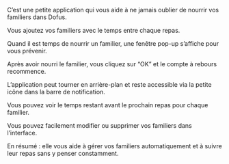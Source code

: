 C’est une petite application qui vous aide à ne jamais oublier de nourrir vos familiers dans Dofus.

Vous ajoutez vos familiers avec le temps entre chaque repas.

Quand il est temps de nourrir un familier, une fenêtre pop-up s’affiche pour vous prévenir.

Après avoir nourri le familier, vous cliquez sur “OK” et le compte à rebours recommence.

L’application peut tourner en arrière-plan et reste accessible via la petite icône dans la barre de notification.

Vous pouvez voir le temps restant avant le prochain repas pour chaque familier.

Vous pouvez facilement modifier ou supprimer vos familiers dans l’interface.

En résumé : elle vous aide à gérer vos familiers automatiquement et à suivre leur repas sans y penser constamment.
